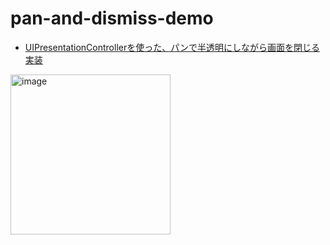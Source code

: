 # pan-and-dismiss-demo
- [UIPresentationControllerを使った、パンで半透明にしながら画面を閉じる実装](https://zenn.dev/ikeh1024/articles/2e834948068a71)

<img width="256" alt="image" src="https://i.imgur.com/d0e8kgj.gif">
